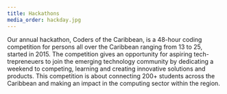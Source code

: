 ```yaml
---
title: Hackathons
media_order: hackday.jpg
---
```


Our annual hackathon, Coders of the Caribbean, is a 48-hour coding competition for persons all over the Caribbean ranging from 13 to 25, started in 2015. The competition gives an opportunity for aspiring tech-trepreneuers to join the emerging technology community by dedicating a weekend to competing, learning and creating innovative solutions and products. This competition is about connecting 200+ students across the Caribbean and making an impact in
the computing sector within the region. 
